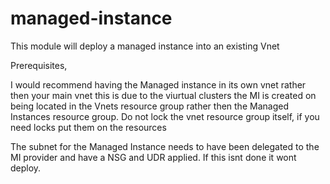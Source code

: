 # managed-instance
This module will deploy a managed instance into an existing Vnet

Prerequisites,

I would recommend having the Managed instance in its own vnet rather then your main vnet this is due to the viurtual clusters the MI is created on being located in the Vnets resource group
rather then the Managed Instances resource group. Do not lock the vnet resource group itself, if you need locks put them on the resources

The subnet for the Managed Instance needs to have been delegated to the MI provider and have a NSG and UDR applied. If this isnt done it wont deploy. 

